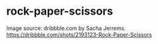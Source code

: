 # rock-paper-scissors

Image source: dribbble.com by Sacha Jerrems.
https://dribbble.com/shots/2193123-Rock-Paper-Scissors